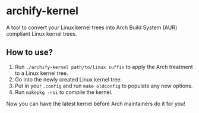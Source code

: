 # archify-kernel
A tool to convert your Linux kernel trees into Arch Build System (AUR) compliant Linux kernel trees.

## How to use?
1. Run `./archify-kernel path/to/linux suffix` to apply the Arch treatment to a Linux kernel tree.
2. Go into the newly created Linux kernel tree.
3. Put in your `.config` and run `make oldconfig` to populate any new options.
4. Run `makepkg -rsi` to compile the kernel.

Now you can have the latest kernel before Arch maintainers do it for you!
